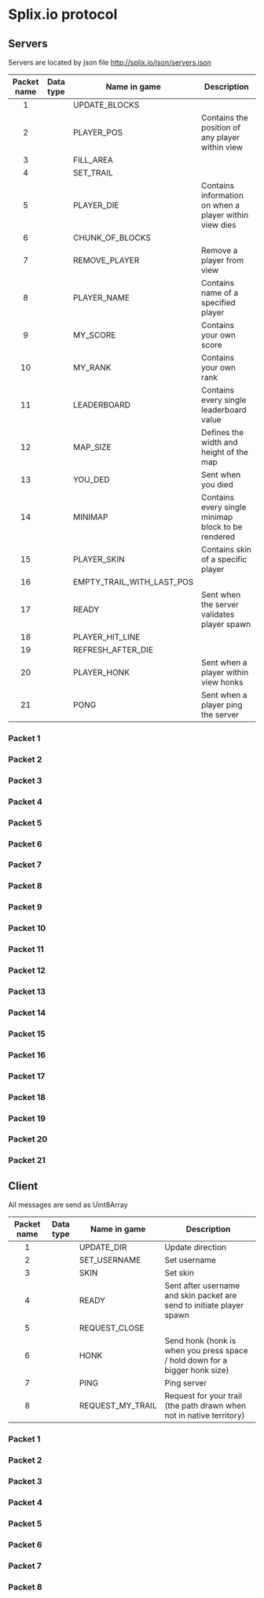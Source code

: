 # Splix.io protocol

## Servers
Servers are located by json file http://splix.io/json/servers.json

| Packet name | Data type | Name in game              | Description
|:-----------:|-----------|---------------------------|------------
| 1           |           | UPDATE_BLOCKS             |
| 2           |           | PLAYER_POS                | Contains the position of any player within view
| 3           |           | FILL_AREA                 |
| 4           |           | SET_TRAIL                 |
| 5           |           | PLAYER_DIE                | Contains information on when a player within view dies
| 6           |           | CHUNK_OF_BLOCKS           |
| 7           |           | REMOVE_PLAYER             | Remove a player from view
| 8           |           | PLAYER_NAME               | Contains name of a specified player
| 9           |           | MY_SCORE                  | Contains your own score
| 10          |           | MY_RANK                   | Contains your own rank
| 11          |           | LEADERBOARD               | Contains every single leaderboard value
| 12          |           | MAP_SIZE                  | Defines the width and height of the map
| 13          |           | YOU_DED                   | Sent when you died
| 14          |           | MINIMAP                   | Contains every single minimap block to be rendered
| 15          |           | PLAYER_SKIN               | Contains skin of a specific player
| 16          |           | EMPTY_TRAIL_WITH_LAST_POS |
| 17          |           | READY                     | Sent when the server validates player spawn
| 18          |           | PLAYER_HIT_LINE           |
| 19          |           | REFRESH_AFTER_DIE         |
| 20          |           | PLAYER_HONK               | Sent when a player within view honks
| 21          |           | PONG                      | Sent when a player ping the server

### Packet 1

### Packet 2

### Packet 3

### Packet 4

### Packet 5

### Packet 6

### Packet 7

### Packet 8

### Packet 9

### Packet 10

### Packet 11

### Packet 12

### Packet 13

### Packet 14

### Packet 15

### Packet 16

### Packet 17

### Packet 18

### Packet 19

### Packet 20

### Packet 21

## Client

All messages are send as Uint8Array

| Packet name | Data type | Name in game     | Description
|:-----------:|-----------|----------------- | ------------
| 1           |           | UPDATE_DIR       | Update direction
| 2           |           | SET_USERNAME     | Set username
| 3           |           | SKIN             | Set skin
| 4           |           | READY            | Sent after username and skin packet are send to initiate player spawn
| 5           |           | REQUEST_CLOSE    |
| 6           |           | HONK             | Send honk (honk is when you press space / hold down for a bigger honk size)
| 7           |           | PING             | Ping server
| 8           |           | REQUEST_MY_TRAIL | Request for your trail (the path drawn when not in native territory)

### Packet 1

### Packet 2

### Packet 3

### Packet 4

### Packet 5

### Packet 6

### Packet 7

### Packet 8
